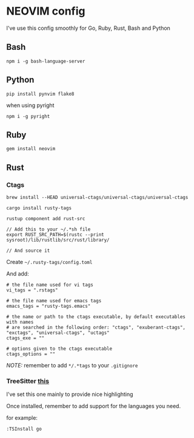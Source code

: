 # NEOVIM config

I've use this config smoothly for Go, Ruby, Rust, Bash and Python

## Bash

`npm i -g bash-language-server`

## Python

`pip install pynvim flake8`

when using pyright

`npm i -g pyright`

## Ruby

`gem install neovim`

## Rust

### Ctags

`brew install --HEAD universal-ctags/universal-ctags/universal-ctags`

`cargo install rusty-tags`

`rustup component add rust-src`

```
// Add this to your ~/.*sh file
export RUST_SRC_PATH=$(rustc --print sysroot)/lib/rustlib/src/rust/library/

// And source it
```

Create `~/.rusty-tags/config.toml`

And add:

```
# the file name used for vi tags
vi_tags = ".rstags"

# the file name used for emacs tags
emacs_tags = "rusty-tags.emacs"

# the name or path to the ctags executable, by default executables with names
# are searched in the following order: "ctags", "exuberant-ctags", "exctags", "universal-ctags", "uctags"
ctags_exe = ""

# options given to the ctags executable
ctags_options = ""
```

_NOTE:_ remember to add `*/.*tags` to your `.gitignore`

### TreeSitter [this](https://github.com/nvim-treesitter/nvim-treesitter)

I've set this one mainly to provide nice highlighting

Once installed, remember to add support for the languages you need.

for example:
```
:TSInstall go
```
